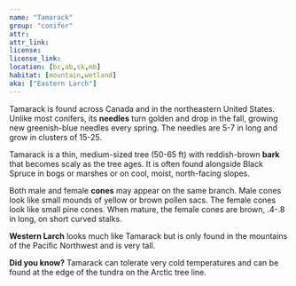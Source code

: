 ```yaml
---
name: "Tamarack"
group: "conifer"
attr: 
attr_link: 
license: 
license_link: 
location: [bc,ab,sk,mb]
habitat: [mountain,wetland]
aka: ["Eastern Larch"]
---
```

Tamarack is found across Canada and in the northeastern United States. Unlike most conifers, its **needles** turn golden and drop in the fall, growing new greenish-blue needles every spring. The needles are 5-7 in long and grow in clusters of 15-25. 

Tamarack is a thin, medium-sized tree (50-65 ft) with reddish-brown **bark** that becomes scaly as the tree ages. It is often found alongside Black Spruce in bogs or marshes or on cool, moist, north-facing slopes.

Both male and female **cones** may appear on the same branch. Male cones look like small mounds of yellow or brown pollen sacs. The female cones look like small pine cones. When mature, the female cones are brown, .4-.8 in long, on short curved stalks.

**Western Larch** looks much like Tamarack but is only found in the mountains of the Pacific Northwest and is very tall.

**Did you know?** Tamarack can tolerate very cold temperatures and can be found at the edge of the tundra on the Arctic tree line.
